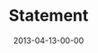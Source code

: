 ---
layout: message
category: message
series: "ROI"
title: "Statement"
date: 2013-04-13-00-00
message_id: 776
audio: "http://s3.amazonaws.com/crossroads-media/messages/audio/roi_06.mp3"
audio-duration: "43:01"
program: "http://s3.amazonaws.com/crossroads-media/documents/04_13-14_13Program_LO.pdf"
description: "We'll have the chance to invest for an enormous return."
video: "http://s3.amazonaws.com/crossroads-media/messages/video/roi_06.mp4"
video-duration: "43:07"
video-image: "http://s3.amazonaws.com/crossroads-media/images/roi_06_still.jpg"
tag: 
 - investment
 - return
 - program
explicit: false
---